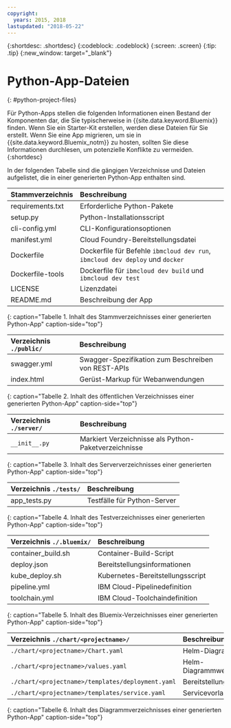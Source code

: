```yaml
---
copyright:
  years: 2015, 2018
lastupdated: "2018-05-22"
---
```


{:shortdesc: .shortdesc}
{:codeblock: .codeblock}
{:screen: .screen}
{:tip: .tip}
{:new_window: target="_blank"}

# Python-App-Dateien
{: #python-project-files}

Für Python-Apps stellen die folgenden Informationen einen Bestand der Komponenten dar, die Sie typischerweise in {{site.data.keyword.Bluemix}} finden. Wenn Sie ein Starter-Kit erstellen, werden diese Dateien für Sie erstellt. Wenn Sie eine App migrieren, um sie in {{site.data.keyword.Bluemix_notm}} zu hosten, sollten Sie diese Informationen durchlesen, um potenzielle Konflikte zu vermeiden.
{:shortdesc}

In der folgenden Tabelle sind die gängigen Verzeichnisse und Dateien aufgelistet, die in einer generierten Python-App enthalten sind.

| Stammverzeichnis                                     | Beschreibung                       |
|:------------------------------------------------|:------------------------------------------|
| requirements.txt | Erforderliche Python-Pakete |
| setup.py | Python-Installationsscript |
| cli-config.yml | CLI-Konfigurationsoptionen |
| manifest.yml | Cloud Foundry-Bereitstellungsdatei |
| Dockerfile |Dockerfile für Befehle `ibmcloud dev run`, `ibmcloud dev deploy` und `docker` |
| Dockerfile-tools | Dockerfile für `ibmcloud dev build` und `ibmcloud dev test` |
| LICENSE | Lizenzdatei |
| README.md | Beschreibung der App |
{: caption="Tabelle 1. Inhalt des Stammverzeichnisses einer generierten Python-App" caption-side="top"}

| Verzeichnis `./public/` | Beschreibung |
|:------------------------------------------------|:------------------------------------------|
| swagger.yml | Swagger-Spezifikation zum Beschreiben von REST-APIs |
| index.html | Gerüst-Markup für Webanwendungen |
{: caption="Tabelle 2. Inhalt des öffentlichen Verzeichnisses einer generierten Python-App" caption-side="top"}

| Verzeichnis `./server/` | Beschreibung |
|:------------------------------------------------|:------------------------------------------|
| `__init__.py` | Markiert Verzeichnisse als Python-Paketverzeichnisse |
{: caption="Tabelle 3. Inhalt des Serververzeichnisses einer generierten Python-App" caption-side="top"}

| Verzeichnis `./tests/` | Beschreibung |
|:------------------------------------------------|:------------------------------------------|
| app_tests.py | Testfälle für Python-Server |
{: caption="Tabelle 4. Inhalt des Testverzeichnisses einer generierten Python-App" caption-side="top"}

| Verzeichnis `./.bluemix/` | Beschreibung |
|:------------------------------------------------|:------------------------------------------|
| container_build.sh | Container-Build-Script |
| deploy.json | Bereitstellungsinformationen |
| kube_deploy.sh | Kubernetes-Bereitstellungsscript |
| pipeline.yml | IBM Cloud-Pipelinedefinition |
| toolchain.yml | IBM Cloud-Toolchaindefinition |
{: caption="Tabelle 5. Inhalt des Bluemix-Verzeichnisses einer generierten Python-App" caption-side="top"}

| Verzeichnis `./chart/<projectname>/` | Beschreibung |
|:------------------------------------------------|:------------------------------------------|
| `./chart/<projectname>/Chart.yaml` | Helm-Diagramm |
| `./chart/<projectname>/values.yaml` | Helm-Diagrammwerte |
| `./chart/<projectname>/templates/deployment.yaml` | Bereitstellungsvorlage |
| `./chart/<projectname>/templates/service.yaml` | Servicevorlage |
{: caption="Tabelle 6. Inhalt des Diagrammverzeichnisses einer generierten Python-App" caption-side="top"}
